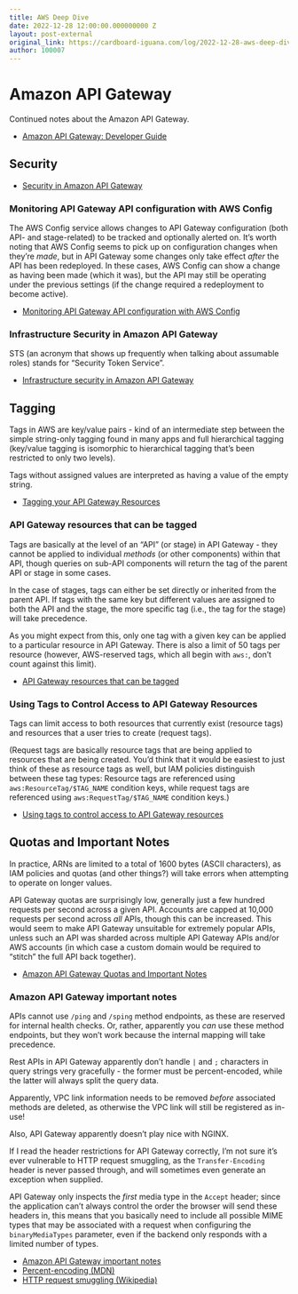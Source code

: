 ```yaml
---
title: AWS Deep Dive
date: 2022-12-28 12:00:00.000000000 Z
layout: post-external
original_link: https://cardboard-iguana.com/log/2022-12-28-aws-deep-dive.html
author: 100007
---
```


# Amazon API Gateway

Continued notes about the Amazon API Gateway.

- [Amazon API Gateway: Developer Guide](https://docs.aws.amazon.com/apigateway/latest/developerguide/welcome.html)

## Security

- [Security in Amazon API Gateway](https://docs.aws.amazon.com/apigateway/latest/developerguide/security.html)

### Monitoring API Gateway API configuration with AWS Config

The AWS Config service allows changes to API Gateway configuration (both API- and stage-related) to be tracked and optionally alerted on. It’s worth noting that AWS Config seems to pick up on configuration changes when they’re _made_, but in API Gateway some changes only take effect _after_ the API has been redeployed. In these cases, AWS Config can show a change as having been made (which it was), but the API may still be operating under the previous settings (if the change required a redeployment to become active).

- [Monitoring API Gateway API configuration with AWS Config](https://docs.aws.amazon.com/apigateway/latest/developerguide/apigateway-config.html)

### Infrastructure Security in Amazon API Gateway

STS (an acronym that shows up frequently when talking about assumable roles) stands for “Security Token Service”.

- [Infrastructure security in Amazon API Gateway](https://docs.aws.amazon.com/apigateway/latest/developerguide/infrastructure-security.html)

## Tagging

Tags in AWS are key/value pairs - kind of an intermediate step between the simple string-only tagging found in many apps and full hierarchical tagging (key/value tagging is isomorphic to hierarchical tagging that’s been restricted to only two levels).

Tags without assigned values are interpreted as having a value of the empty string.

- [Tagging your API Gateway Resources](https://docs.aws.amazon.com/apigateway/latest/developerguide/apigateway-tagging.html)

### API Gateway resources that can be tagged

Tags are basically at the level of an “API” (or stage) in API Gateway - they cannot be applied to individual _methods_ (or other components) within that API, though queries on sub-API components will return the tag of the parent API or stage in some cases.

In the case of stages, tags can either be set directly or inherited from the parent API. If tags with the same key but different values are assigned to both the API and the stage, the more specific tag (i.e., the tag for the stage) will take precedence.

As you might expect from this, only one tag with a given key can be applied to a particular resource in API Gateway. There is also a limit of 50 tags per resource (however, AWS-reserved tags, which all begin with `aws:`, don’t count against this limit).

- [API Gateway resources that can be tagged](https://docs.aws.amazon.com/apigateway/latest/developerguide/apigateway-tagging-supported-resources.html)

### Using Tags to Control Access to API Gateway Resources

Tags can limit access to both resources that currently exist (resource tags) and resources that a user tries to create (request tags).

(Request tags are basically resource tags that are being applied to resources that are being created. You’d think that it would be easiest to just think of these as resource tags as well, but IAM policies distinguish between these tag types: Resource tags are referenced using `aws:ResourceTag/$TAG_NAME` condition keys, while request tags are referenced using `aws:RequestTag/$TAG_NAME` condition keys.)

- [Using tags to control access to API Gateway resources](https://docs.aws.amazon.com/apigateway/latest/developerguide/apigateway-tagging-iam-policy.html)

## Quotas and Important Notes

In practice, ARNs are limited to a total of 1600 bytes (ASCII characters), as IAM policies and quotas (and other things?) will take errors when attempting to operate on longer values.

API Gateway quotas are surprisingly low, generally just a few hundred requests per second across a given API. Accounts are capped at 10,000 requests per second across _all_ APIs, though this can be increased. This would seem to make API Gateway unsuitable for extremely popular APIs, unless such an API was sharded across multiple API Gateway APIs and/or AWS accounts (in which case a custom domain would be required to “stitch” the full API back together).

- [Amazon API Gateway Quotas and Important Notes](https://docs.aws.amazon.com/apigateway/latest/developerguide/limits.html)

### Amazon API Gateway important notes

APIs cannot use `/ping` and `/sping` method endpoints, as these are reserved for internal health checks. Or, rather, apparently you _can_ use these method endpoints, but they won’t work because the internal mapping will take precedence.

Rest APIs in API Gateway apparently don’t handle `|` and `;` characters in query strings very gracefully - the former must be percent-encoded, while the latter will always split the query data.

Apparently, VPC link information needs to be removed _before_ associated methods are deleted, as otherwise the VPC link will still be registered as in-use!

Also, API Gateway apparently doesn’t play nice with NGINX.

If I read the header restrictions for API Gateway correctly, I’m not sure it’s ever vulnerable to HTTP request smuggling, as the `Transfer-Encoding` header is never passed through, and will sometimes even generate an exception when supplied.

API Gateway only inspects the _first_ media type in the `Accept` header; since the application can’t always control the order the browser will send these headers in, this means that you basically need to include all possible MIME types that may be associated with a request when configuring the `binaryMediaTypes` parameter, even if the backend only responds with a limited number of types.

- [Amazon API Gateway important notes](https://docs.aws.amazon.com/apigateway/latest/developerguide/api-gateway-known-issues.html)
- [Percent-encoding (MDN)](https://developer.mozilla.org/en-US/docs/Glossary/percent-encoding)
- [HTTP request smuggling (Wikipedia)](https://en.wikipedia.org/wiki/HTTP_request_smuggling)
